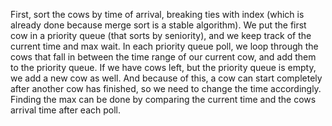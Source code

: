 First, sort the cows by time of arrival, breaking ties with index (which is already done because merge sort is a stable algorithm).
We put the first cow in a priority queue (that sorts by seniority), and we keep track of the current time and max wait.
In each priority queue poll, we loop through the cows that fall in between the time range of our current cow, and add them to the priority queue.
If we have cows left, but the priority queue is empty, we add a new cow as well.
And because of this, a cow can start completely after another cow has finished, so we need to change the time accordingly.
Finding the max can be done by comparing the current time and the cows arrival time after each poll.
